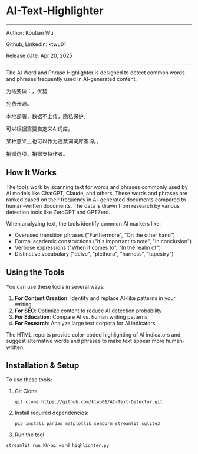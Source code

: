 # AI-Text-Highlighter
---
Author: Koutian Wu

Github, LinkedIn: ktwu01

Release date: Apr 20, 2025

---

The AI Word and Phrase Highlighter is designed to detect common words and phrases frequently used in AI-generated content.

为啥要做：，优势

免费开源。

本地部署，数据不上传，隐私保护。

可以根据需要自定义AI词库。

某种意义上也可以作为违禁词词库查询。。

捐赠选项，捐赠支持作者。


## How It Works

The tools work by scanning text for words and phrases commonly used by AI models like ChatGPT, Claude, and others. These words and phrases are ranked based on their frequency in AI-generated documents compared to human-written documents. The data is drawn from research by various detection tools like ZeroGPT and GPTZero.

When analyzing text, the tools identify common AI markers like:
- Overused transition phrases ("Furthermore", "On the other hand")
- Formal academic constructions ("It's important to note", "In conclusion")
- Verbose expressions ("When it comes to", "In the realm of")
- Distinctive vocabulary ("delve", "plethora", "harness", "tapestry")

## Using the Tools

You can use these tools in several ways:

1. **For Content Creation**: Identify and replace AI-like patterns in your writing
2. **For SEO**: Optimize content to reduce AI detection probability
3. **For Education**: Compare AI vs. human writing patterns
4. **For Research**: Analyze large text corpora for AI indicators

The HTML reports provide color-coded highlighting of AI indicators and suggest alternative words and phrases to make text appear more human-written.

## Installation & Setup

To use these tools:

1. Git Clone
   ```
   git clone https://github.com/ktwu01/AI-Text-Detector.git
   ```
2. Install required dependencies:
   ```
   pip install pandas matplotlib seaborn streamlit sqlite3
   ```
3. Run the tool
 <!-- according to your needs:
   - For the Streamlit app:  -->
   ```
   streamlit run KW-ai_word_highlighter.py
   ```
   
<!-- 
   - For command-line analysis: 
   ```
   python ai_seo_analyzer.py --file your_text.txt
   ```
   
   - For Python integration: Import SimpleAIWordHighlighter in your code -->
